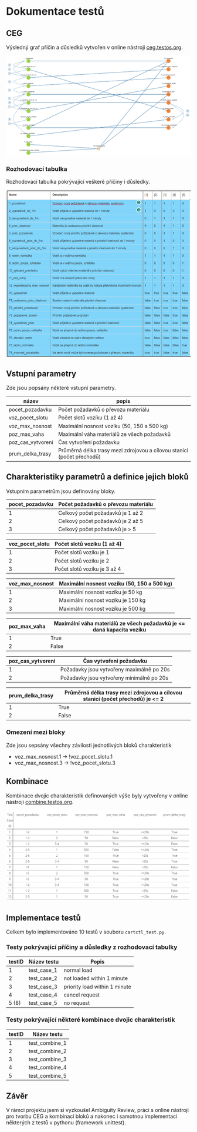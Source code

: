 # Dokumentace testů

## CEG

Výsledný graf přı́čin a důsledků vytvořen v online nástroji [ceg.testos.org](http://ceg.testos.org/).

![CEG](/ceg.png)

### Rozhodovací tabulka

Rozhodovací tabulka pokrývající veškeré příčiny i důsledky.

![Rozhodovací tabulka](/rozhodovaci_tabulka.png)

## Vstupní parametry

Zde jsou popsány některé vstupní parametry.

| název | popis |
|---|---|
| pocet_pozadavku | Počet požadavků o převozu materiálu |
| voz_pocet_slotu | Počet slotů vozíku (1 až 4) |
| voz_max_nosnost | Maximální nosnost vozíku (50, 150 a 500 kg) |
| poz_max_vaha | Maximální váha materiálů ze všech požadavků |
| poz_cas_vytvoreni | Čas vytvoření požadavku |
| prum_delka_trasy | Průměrná délka trasy mezi zdrojovou a cílovou stanicí (počet přechodů) |

## Charakteristiky parametrů a definice jejich bloků

Vstupním parametrům jsou definovány bloky.

| pocet_pozadavku | Počet požadavků o převozu materiálu |
|---|---|
| 1 | Celkový počet požadavků je 1 až 2 |
| 2 | Celkový počet požadavků je 2 až 5 |
| 3 | Celkový počet požadavků je > 5 |

| voz_pocet_slotu | Počet slotů vozíku (1 až 4) |
|---|---|
| 1 | Počet slotů vozíku je 1 |
| 2 | Počet slotů vozíku je 2 |
| 3 | Počet slotů vozíku je 3 až 4 |

| voz_max_nosnost | Maximální nosnost vozíku (50, 150 a 500 kg) |
|---|---|
| 1 | Maximální nosnost vozíku je 50 kg |
| 2 | Maximální nosnost vozíku je 150 kg |
| 3 | Maximální nosnost vozíku je 500 kg |

| poz_max_vaha | Maximální váha materiálů ze všech požadavků je <= daná kapacita vozíku |
|---|---|
| 1 | True |
| 2 | False |

| poz_cas_vytvoreni | Čas vytvoření požadavku |
|---|---|
| 1 | Požadavky jsou vytvořeny maximálně po 20s |
| 2 | Požadavky jsou vytvořeny minimálně po 20s |

| prum_delka_trasy | Průměrná délka trasy mezi zdrojovou a cílovou stanicí (počet přechodů) je <= 2 |
|---|---|
| 1 | True |
| 2 | False |

### Omezení mezi bloky

Zde jsou sepsány všechny závilosti jednotlivých bloků charakteristik

- voz_max_nosnost.1 -> !voz_pocet_slotu.1
- voz_max_nosnost.3 -> !voz_pocet_slotu.3

## Kombinace 

Kombinace dvojic charakteristik definovaných výše byly vytvořeny v online nástroji [combine.testos.org](https://combine.testos.org/).

![Kombinace všech dvojic bloků](/combine.png)

## Implementace testů

Celkem bylo implementováno 10 testů v souboru `cartctl_test.py`.

### Testy pokrývající příčiny a důsledky z rozhodovací tabulky

| testID | Název testu | Popis |
|---|---|---|
| 1 | test_case_1 | normal load |
| 2 | test_case_2 | not loaded within 1 minute |
| 3 | test_case_3 | priority load within 1 minute |
| 4 | test_case_4 | cancel request |
| 5 (8) | test_case_5 | no request |

### Testy pokrývající některé kombinace dvojic charakteristik

| testID | Název testu |
|---|---|
| 1 | test_combine_1 |
| 2 | test_combine_2 |
| 3 | test_combine_3 |
| 4 | test_combine_4 |
| 5 | test_combine_5 |

## Závěr

V rámci projektu jsem si vyzkoušel Ambiguity Review, práci s online nástroji pro tvorbu CEG a kombinací bloků a nakonec i samotnou implementaci některých z testů v pythonu (framework unittest). 
